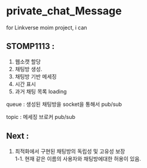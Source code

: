 # private_chat_Message
for Linkverse moim project, i can 

## STOMP1113 : 
1. 웹소캣 할당
2. 채팅방 생성.
3. 채팅방 기반 메세징
4. 시간 표시
5. 과거 채팅 목록 loading

queue : 생성된 채팅방을 socket을 통해서 pub/sub

topic : 메세징 브로커 pub/sub

## Next :
1. 최적화에서 구현된 채팅방의 독립성 및 고유성 보장<br>
    1-1. 현재 같은 이름의 사용자와 채팅방에대한 허용이 있음.
